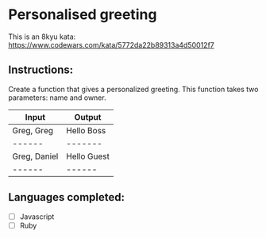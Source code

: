 # Personalised greeting
This is an 8kyu kata:
https://www.codewars.com/kata/5772da22b89313a4d50012f7

## Instructions:
Create a function that gives a personalized greeting. This function takes two parameters: name and owner.

Input | Output
------|-------
Greg, Greg | Hello Boss
------|-------
Greg, Daniel | Hello Guest
------|------

## Languages completed:

* [ ] Javascript
* [ ] Ruby
